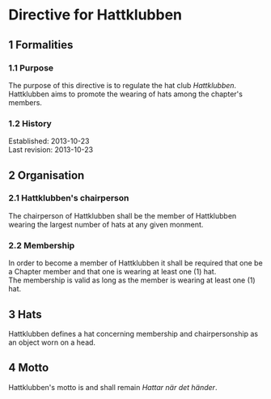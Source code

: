 # Directive for Hattklubben

## 1 Formalities

### 1.1 Purpose

The purpose of this directive is to regulate the hat club *Hattklubben*.  
Hattklubben aims to promote the wearing of hats among the chapter's members.

### 1.2 History

Established: 2013-10-23  
Last revision: 2013-10-23

## 2 Organisation

### 2.1 Hattklubben's chairperson

The chairperson of Hattklubben shall be the member of Hattklubben wearing the largest number of hats at any given monment.

### 2.2 Membership

In order to become a member of Hattklubben it shall be required that one be a Chapter member and that one is wearing at least one (1) hat.  
The membership is valid as long as the member is wearing at least one (1) hat.

## 3 Hats

Hattklubben defines a hat concerning membership and chairpersonship as an object worn on a head.

## 4 Motto

Hattklubben's motto is and shall remain *Hattar när det händer*.
